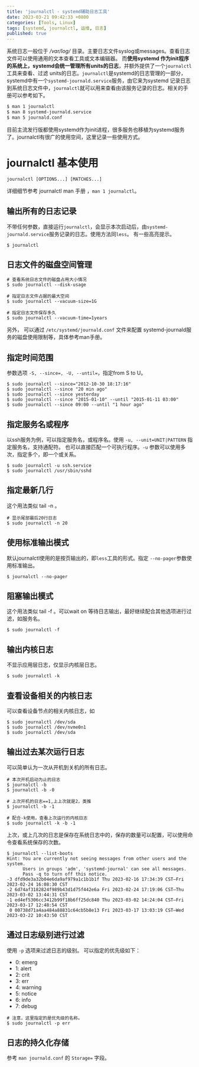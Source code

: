 ```yaml
---
title: 'journalctl - systemd辅助日志工具'
date: 2023-03-21 09:42:33 +0800
categories: [Tools, Linux]
tags: [systemd, journalctl, 运维, 日志]
published: true
---
```



系统日志一般位于 */var/log/* 目录。主要日志文件syslog或messages。查看日志文件可以使用通用的文本查看工具或文本编辑器。
而**使用systemd 作为init程序的系统上，systemd会统一管理所有units的日志**，并额外提供了一个`journalctl`工具来查看、过滤
units的日志。`journalctl`是systemd的日志管理的一部分，systemd中有一个`systemd-journald.service`服务，由它来为systemd
记录日志到系统日志文件中，`journalctl`就可以用来查看由该服务记录的日志。相关的手册可以参考如下。
```bash
$ man 1 journalctl
$ man 8 systemd-journald.service
$ man 5 journald.conf
```

目前主流发行版都使用systemd作为init进程，很多服务也移植为systemd服务了。journalctl有很广的使用空间，这里记录一些使用方式。

# journalctl 基本使用
```
journalctl [OPTIONS...] [MATCHES...]
```
详细细节参考 journalctl man 手册 ，`man 1 journalctl`。

## 输出所有的日志记录

不带任何参数，直接运行`journalctl`，会显示本次启动后，由`systemd-journald.service`服务记录的日志。使用方法同`less`。
有一些高亮提示。
```console
$ journalctl
```

## 日志文件的磁盘空间管理

```console
# 查看系统日志文件的磁盘占用大小情况
$ sudo journalctl --disk-usage

# 指定日志文件占据的最大空间
$ sudo journalctl --vacuum-size=1G

# 指定日志文件保存多久
$ sudo journalctl --vacuum-time=1years
```

另外， 可以通过 `/etc/systemd/journald.conf` 文件来配置 systemd-journald服务的磁盘使用限制等，具体参考man手册。


## 指定时间范围 

参数选项 `-S, --since=, -U, --until=`，指定from S to U。

```console
$ sudo journalctl --since="2012-10-30 18:17:16"
$ sudo journalctl --since "20 min ago"
$ sudo journalctl --since yesterday
$ sudo journalctl --since "2015-01-10" --until "2015-01-11 03:00"
$ sudo journalctl --since 09:00 --until "1 hour ago"
```

## 指定服务名或程序

以ssh服务为例，可以指定服务名，或程序名。使用 `-u, --unit=UNIT|PATTERN` 指定服务名，支持通配符。
也可以直接匹配一个可执行程序。`-u` 参数可以使用多次，指定多个，即一个或关系。

```console
$ sudo journalctl -u ssh.service
$ sudo journalctl /usr/sbin/sshd
```

## 指定最新几行

这个用法类似 tail -n 。

```console
# 显示尾部最后20行日志
$ sudo journalctl -n 20
```

## 使用标准输出模式

默认journalctl使用的是按页输出的，即`less`工具的形式。指定 `--no-pager`参数使用标准输出。

```console
$ journalctl --no-pager
```

## 阻塞输出模式

这个用法类似 tail -f 。可以wait on 等待日志输出，最好继续配合其他选项进行过滤，如服务名。

```console
$ sudo journalctl -f
```


## 输出内核日志

不显示应用层日志，仅显示内核层日志。

```console
$ sudo journalctl -k
```

## 查看设备相关的内核日志

可以查看设备节点的相关内核日志，如
```console
$ sudo journalctl /dev/sda
$ sudo journalctl /dev/nvme0n1  
$ sudo journalctl /dev/sda
```


## 输出过去某次运行日志

可以简单认为一次从开机到关机的所有日志。

```console
# 本次开机启动为止的日志
$ journalctl -b
$ journalctl -b -0

# 上次开机的日志==1,上上次就是2，类推
$ journalctl -b -1

# 配合-k使用，查看上次运行的内核日志
$ sudo journalctl -k -b -1
```

上次，或上几次的日志是保存在系统日志中的，保存的数量可以配置，可以使用命令查看系统保存的次数。
```console
$ journalctl --list-boots
Hint: You are currently not seeing messages from other users and the system.
      Users in groups 'adm', 'systemd-journal' can see all messages.
      Pass -q to turn off this notice.
-3 dfd9de3a32b04e6da9af979a1c1b1b1f Thu 2023-02-16 17:34:39 CST—Fri 2023-02-24 16:08:30 CST
-2 6d74af3182824f989b43d1d75f442e6a Fri 2023-02-24 17:19:06 CST—Thu 2023-03-02 13:44:31 CST
-1 ed4ef5306cc3412b99f18b6ff25dc840 Thu 2023-03-02 14:24:04 CST—Fri 2023-03-17 12:48:54 CST
 0 00738d71a4aa484a88831c64cb5b8e13 Fri 2023-03-17 13:03:19 CST—Wed 2023-03-22 10:43:50 CST
```



## 通过日志级别进行过滤
使用 `-p` 选项来过滤日志的级别。 可以指定的优先级如下：
* 0: emerg
* 1: alert
* 2: crit
* 3: err
* 4: warning
* 5: notice
* 6: info
* 7: debug

```console
# 注意，这里指定的是优先级的名称。
$ sudo journalctl -p err
```


## 日志的持久化存储

参考 `man journald.conf` 的 `Storage=` 字段。





